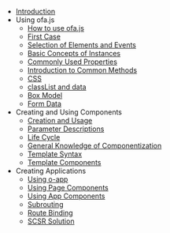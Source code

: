 - [Introduction](./introduce.md)
- Using ofa.js
  - [How to use ofa.js](./get-started/index.md)
  - [First Case](./get-started/hello-world.md)
  - [Selection of Elements and Events](./get-started/elements-and-events.md)
  - [Basic Concepts of Instances](./get-started/basic-concept.md)
  - [Commonly Used Properties](./get-started/common-properties.md)
  - [Introduction to Common Methods](./get-started/common-function.md)
  - [CSS](./get-started/css.md)
  - [classList and data](./get-started/classlist-and-data.md)
  - [Box Model](./get-started/box-model.md)
  - [Form Data](./get-started/formdata.md)
- Creating and Using Components
  - [Creation and Usage](./create-component/index.md)
  - [Parameter Descriptions](./create-component/parameter-description.md)
  - [Life Cycle](./create-component/life-cycle.md)
  - [General Knowledge of Componentization](./create-component/web-components.md)
  - [Template Syntax](./create-component/template-syntax.md)
  - [Template Components](./create-component/template-component.md)
- Creating Applications
  - [Using o-app](./create-app/index.md)
  - [Using Page Components](./create-app/page.md)
  - [Using App Components](./create-app/app.md)
  - [Subrouting](./create-app/subrouting.md)
  - [Route Binding](./create-app/o-router.md)
  - [SCSR Solution](./create-app/scsr.md)
<!-- - Others
  - [Data Sharing](./others/data-sharing.md)
  - [ofa.js and Micro Frontends](./others/about-micro-frontend.md) -->

